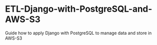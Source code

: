 # ETL-Django-with-PostgreSQL-and-AWS-S3
Guide how to apply Django with PostgreSQL to manage data and store in AWS-S3

